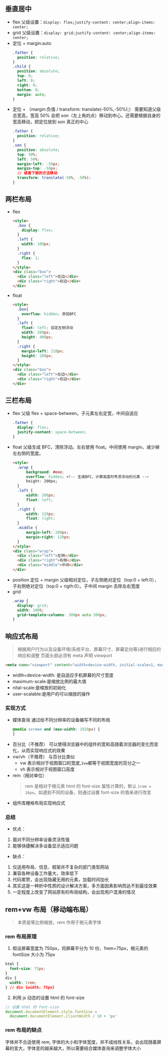 ## 垂直居中

- flex
  父级设置：`display: flex;justify-content: center;align-items: center;`
- grid
  父级设置：`display: grid;justify-content: center;align-items: center;`
- 定位 + margin:auto
  ```css
  .father {
    position: relative;
  }
  .child {
    position: absolute;
    top: 0;
    left: 0;
    right: 0;
    bottom: 0;
    margin: auto;
  }
  ```
- 定位 + （margin:负值 / transform: translate(-50%,-50%);）
  需要知道父级总宽高，宽高 50% 会把 son（左上角的点）移动到中心。还需要根据自身的宽高移动，把定位放到 son 真正的中心
  ```css
  .father {
    position: relative;
  }
  .son {
    position: absolute;
    top: 50%;
    left: 50%;
    margin-left: -50px;
    margin-top: -50px;
    // 或者下面的方法移动
    transform: translate(-50%, -50%);
  }
  ```

## 两栏布局

- flex
  ```html
  <style>
    .box {
      display: flex;
    }
    .left {
      width: 100px;
    }
    .right {
      flex: 1;
    }
  </style>
  <div class="box">
    <div class="left">左边</div>
    <div class="right">右边</div>
  </div>
  ```
- float
  ```html
  <style>
    .box{
      overflow: hidden; 添加BFC
    }
    .left {
      float: left; 设定左侧浮动
      width: 200px;
      height: 400px;
    }
    .right {
      margin-left: 210px;
      height: 200px;
    }
  </style>
  <div class="box">
    <div class="left">左边</div>
    <div class="right">右边</div>
  </div>
  ```

## 三栏布局

- flex
  父级 flex + space-between。子元素左右定宽，中间自适应
  ```css
  .father {
    display: flex;
    justify-content: space-between;
  }
  ```
- float
  父级生成 BFC，清除浮动。左右使用 float。中间使用 margin，减少掉左右侧的宽度。
  ```html
  <style>
    .wrap {
        background: #eee;
        overflow: hidden; <!-- 生成BFC，计算高度时考虑浮动的元素 -->
        height: 200px;
    }
    .left {
        width: 200px;
        float: left;
    }
    .right {
        width: 120px;
        float: right;
    }
    .middle {
        margin-left: 200px;
        margin-right: 120px;
    }
  </style>
  <div class="wrap">
    <div class="left">左侧</div>
    <div class="right">右侧</div>
    <div class="middle">中间</div>
  </div>
  ```
- position 定位 + margin
  父级相对定位，子左侧绝对定位（top:0 + left:0），子右侧绝对定位（top:0 + rigth:0）。子中间 margin 去除左右宽度
- grid
  ```css
  .wrap {
    display: grid;
    width: 100%;
    grid-template-columns: 300px auto 300px;
  }
  ```

## 响应式布局

> 根据用户行为以及设备环境(系统平台、屏幕尺寸、屏幕定向等)进行相应的响应和调整
> 页面头部必须有 meta 声明 viewport

```html
<meta name="viewport" content="width=device-width, initial-scale=1, maximum-scale=1, user-scalable=no”>
```

- width=device-width: 是自适应手机屏幕的尺寸宽度
- maximum-scale:是缩放比例的最大值
- nital-scale:是缩放的初始化
- user-scalable:是用户的可以缩放的操作

### 实现方式

- 媒体查询
  通过给不同分辨率的设备编写不同的布局
  ```css
  @media screen and (max-width: 1920px) {
  }
  ```
- 百分比（不推荐）
  可以使得浏览器中的组件的宽和高随着浏览器的变化而变化，从而实现响应式的效果
- vw/vh（不推荐）
  与百分比类似
  - vw 表示相对于视图窗口的宽度,`1vw`都等于视图宽度的百分之一
  - vh 表示相对于视图窗口高度
- rem（相对单位）
  > rem 是相对于根元素 html 的 font-size 属性计算的，默认 `1rem = 16px`。如遇到不同的设备，则通过设置 font-size 的值来进行改变
- 组件库栅格布局实现响应式

### 总结

- 优点：

1. 面对不同分辨率设备灵活性强
2. 能够快捷解决多设备显示适应问题

- 缺点：

1. 仅适用布局、信息、框架并不复杂的部门类型网站
2. 兼容各种设备工作量大，效率低下
3. 代码累赘，会出现隐藏无用的元素，加载时间加长
4. 其实这是一种折中性质的设计解决方案，多方面因素影响而达不到最佳效果
5. 一定程度上改变了网站原有的布局结构，会出现用户混淆的情况

## rem+vw 布局（移动端布局）

> 本质是等比例缩放，rem 作用于根元素字体

### rem 布局原理

1. 假设屏幕宽度为 750px，将屏幕平分为 10 份，1rem=75px，根元素的 fontSize 大小为 75px

```css
html {
  font-size: 75px;
}
div {
  width: 1rem;
} // div {width: 75px}
```

2. 利用 js 动态的设置 html 的 font-size

```js
// 设置 html 的 font-size
document.documentElement.style.fontSize =
  document.documentElement.clientWidth / 10 + 'px'
```

### rem 布局的缺点

字体并不合适使用 rem, 字体的大小和字体宽度，并不成线性关系，会出现随着屏幕的变大，字体变的越来越大，所以需要结合媒体查询来调整字体大小
